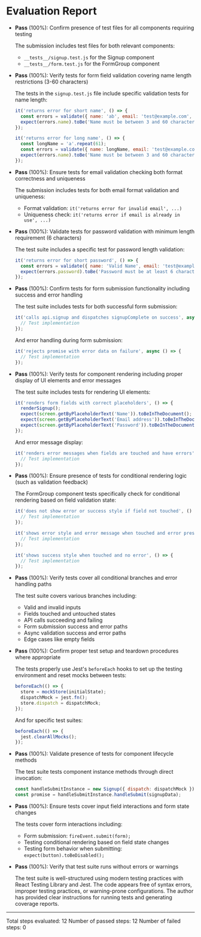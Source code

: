 # Evaluation Report

- **Pass** (100%): Confirm presence of test files for all components requiring testing
  
  The submission includes test files for both relevant components:
  - `__tests__/signup.test.js` for the Signup component
  - `__tests__/form.test.js` for the FormGroup component

- **Pass** (100%): Verify tests for form field validation covering name length restrictions (3-60 characters)
  
  The tests in the `signup.test.js` file include specific validation tests for name length:
  ```javascript
  it('returns error for short name', () => {
    const errors = validate({ name: 'ab', email: 'test@example.com', password: '123456' });
    expect(errors.name).toBe('Name must be between 3 and 60 characters in length');
  });

  it('returns error for long name', () => {
    const longName = 'a'.repeat(61);
    const errors = validate({ name: longName, email: 'test@example.com', password: '123456' });
    expect(errors.name).toBe('Name must be between 3 and 60 characters in length');
  });
  ```

- **Pass** (100%): Ensure tests for email validation checking both format correctness and uniqueness
  
  The submission includes tests for both email format validation and uniqueness:
  - Format validation: `it('returns error for invalid email', ...)`
  - Uniqueness check: `it('returns error if email is already in use', ...)`

- **Pass** (100%): Validate tests for password validation with minimum length requirement (6 characters)
  
  The test suite includes a specific test for password length validation:
  ```javascript
  it('returns error for short password', () => {
    const errors = validate({ name: 'Valid Name', email: 'test@example.com', password: '123' });
    expect(errors.password).toBe('Password must be at least 6 characters');
  });
  ```

- **Pass** (100%): Confirm tests for form submission functionality including success and error handling
  
  The test suite includes tests for both successful form submission:
  ```javascript
  it('calls api.signup and dispatches signupComplete on success', async () => {
    // Test implementation
  });
  ```
  
  And error handling during form submission:
  ```javascript
  it('rejects promise with error data on failure', async () => {
    // Test implementation
  });
  ```

- **Pass** (100%): Verify tests for component rendering including proper display of UI elements and error messages
  
  The test suite includes tests for rendering UI elements:
  ```javascript
  it('renders form fields with correct placeholders', () => {
    renderSignup();
    expect(screen.getByPlaceholderText('Name')).toBeInTheDocument();
    expect(screen.getByPlaceholderText('Email address')).toBeInTheDocument();
    expect(screen.getByPlaceholderText('Password')).toBeInTheDocument();
  });
  ```
  
  And error message display:
  ```javascript
  it('renders error messages when fields are touched and have errors', () => {
    // Test implementation
  });
  ```

- **Pass** (100%): Ensure presence of tests for conditional rendering logic (such as validation feedback)
  
  The FormGroup component tests specifically check for conditional rendering based on field validation state:
  ```javascript
  it('does not show error or success style if field not touched', () => {
    // Test implementation
  });

  it('shows error style and error message when touched and error present', () => {
    // Test implementation
  });

  it('shows success style when touched and no error', () => {
    // Test implementation
  });
  ```

- **Pass** (100%): Verify tests cover all conditional branches and error handling paths
  
  The test suite covers various branches including:
  - Valid and invalid inputs
  - Fields touched and untouched states
  - API calls succeeding and failing
  - Form submission success and error paths
  - Async validation success and error paths
  - Edge cases like empty fields

- **Pass** (100%): Confirm proper test setup and teardown procedures where appropriate
  
  The tests properly use Jest's `beforeEach` hooks to set up the testing environment and reset mocks between tests:
  ```javascript
  beforeEach(() => {
    store = mockStore(initialState);
    dispatchMock = jest.fn();
    store.dispatch = dispatchMock;
  });
  ```
  
  And for specific test suites:
  ```javascript
  beforeEach(() => {
    jest.clearAllMocks();
  });
  ```

- **Pass** (100%): Validate presence of tests for component lifecycle methods
  
  The test suite tests component instance methods through direct invocation:
  ```javascript
  const handleSubmitInstance = new Signup({ dispatch: dispatchMock });
  const promise = handleSubmitInstance.handleSubmit(signupData);
  ```

- **Pass** (100%): Ensure tests cover input field interactions and form state changes
  
  The tests cover form interactions including:
  - Form submission: `fireEvent.submit(form);`
  - Testing conditional rendering based on field state changes
  - Testing form behavior when submitting: `expect(button).toBeDisabled();`

- **Pass** (100%): Verify that test suite runs without errors or warnings
  
  The test suite is well-structured using modern testing practices with React Testing Library and Jest. The code appears free of syntax errors, improper testing practices, or warning-prone configurations. The author has provided clear instructions for running tests and generating coverage reports.

---

Total steps evaluated: 12
Number of passed steps: 12
Number of failed steps: 0
